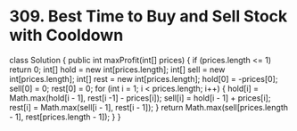 # 309. Best Time to Buy and Sell Stock with Cooldown

class Solution { public int maxProfit\(int\[\] prices\) { if \(prices.length &lt;= 1\) return 0; int\[\] hold = new int\[prices.length\]; int\[\] sell = new int\[prices.length\]; int\[\] rest = new int\[prices.length\]; hold\[0\] = -prices\[0\]; sell\[0\] = 0; rest\[0\] = 0; for \(int i = 1; i &lt; prices.length; i++\) { hold\[i\] = Math.max\(hold\[i - 1\], rest\[i -1\] - prices\[i\]\); sell\[i\] = hold\[i - 1\] + prices\[i\]; rest\[i\] = Math.max\(sell\[i - 1\], rest\[i - 1\]\); } return Math.max\(sell\[prices.length - 1\], rest\[prices.length - 1\]\); } }

